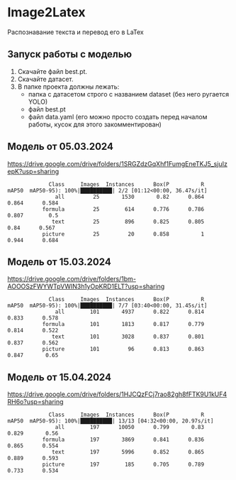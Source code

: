 # Image2Latex
Распознавание текста и перевод его в LaTex

## Запуск работы с моделью
1) Скачайте файл best.pt.
2) Скачайте датасет.
3) В папке проекта должны лежать:
   - папка с датасетом строго с названием dataset (без него ругается YOLO)
   - файл best.pt
   - файл data.yaml (его можно просто создать перед началом работы, кусок для этого закомментирован)
   
## Модель от 05.03.2024
https://drive.google.com/drive/folders/1SRGZdzGqXhf1FumgEneTKJ5_sjuIzepK?usp=sharing

                 Class     Images  Instances      Box(P          R      mAP50  mAP50-95): 100%|██████████| 2/2 [01:12<00:00, 36.47s/it]
                   all         25       1530       0.82      0.864      0.864      0.584
               formula         25        614      0.776      0.786      0.807        0.5
                  text         25        896      0.825      0.805       0.84      0.567
               picture         25         20      0.858          1      0.944      0.684

## Модель от 15.03.2024
https://drive.google.com/drive/folders/1bm-AOOOSzFWYWTpVWIN3h1yOpKRD1ELT?usp=sharing

                 Class     Images  Instances      Box(P          R      mAP50  mAP50-95): 100%|██████████| 7/7 [03:40<00:00, 31.45s/it]
                   all        101       4937      0.822      0.814      0.833      0.578
               formula        101       1813      0.817      0.779      0.814      0.522
                  text        101       3028      0.837      0.801      0.837      0.562
               picture        101         96      0.813      0.863      0.847       0.65

## Модель от 15.04.2024
https://drive.google.com/drive/folders/1HJCQzFCj7rao82gh8fFTK9U1kUF4RH6o?usp=sharing

                 Class     Images  Instances      Box(P          R      mAP50  mAP50-95): 100%|██████████| 13/13 [04:32<00:00, 20.97s/it]
                   all        197      10050      0.799       0.83      0.829       0.56
               formula        197       3869      0.841      0.836      0.865      0.554
                  text        197       5996      0.852      0.865      0.889      0.593
               picture        197        185      0.705      0.789      0.733      0.534
